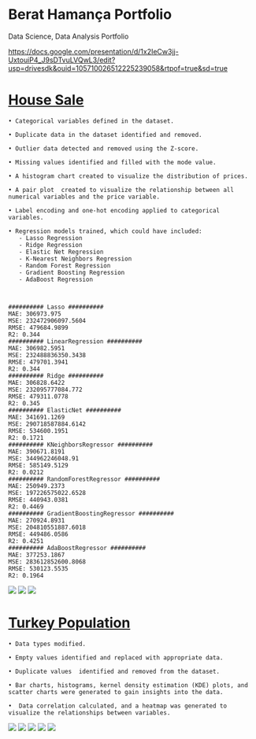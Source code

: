 # Berat Hamança Portfolio
Data Science, Data Analysis Portfolio

https://docs.google.com/presentation/d/1x2IeCw3jj-UxtouiP4_J9sDTvuLVQwL3/edit?usp=drivesdk&ouid=105710026512225239058&rtpof=true&sd=true

# [House Sale](https://github.com/Hamancab/House_Sale)
    • Categorical variables defined in the dataset.

    • Duplicate data in the dataset identified and removed.

    • Outlier data detected and removed using the Z-score.

    • Missing values identified and filled with the mode value.

    • A histogram chart created to visualize the distribution of prices.

    • A pair plot  created to visualize the relationship between all numerical variables and the price variable.

    • Label encoding and one-hot encoding applied to categorical variables.

    • Regression models trained, which could have included:
       - Lasso Regression
       - Ridge Regression
       - Elastic Net Regression
       - K-Nearest Neighbors Regression
       - Random Forest Regression
       - Gradient Boosting Regression
       - AdaBoost Regression


    
    ########## Lasso ##########
    MAE: 306973.975
    MSE: 232472906097.5604
    RMSE: 479684.9899
    R2: 0.344
    ########## LinearRegression ##########
    MAE: 306982.5951
    MSE: 232488836350.3438
    RMSE: 479701.3941
    R2: 0.344
    ########## Ridge ##########
    MAE: 306828.6422
    MSE: 232095777084.772
    RMSE: 479311.0778
    R2: 0.345
    ########## ElasticNet ##########
    MAE: 341691.1269
    MSE: 290718587884.6142
    RMSE: 534600.1951
    R2: 0.1721
    ########## KNeighborsRegressor ##########
    MAE: 390671.8191
    MSE: 344962246048.91
    RMSE: 585149.5129
    R2: 0.0212
    ########## RandomForestRegressor ##########
    MAE: 250949.2373
    MSE: 197226575022.6528
    RMSE: 440943.0381
    R2: 0.4469
    ########## GradientBoostingRegressor ##########
    MAE: 270924.8931
    MSE: 204810551887.6018
    RMSE: 449486.0586
    R2: 0.4251
    ########## AdaBoostRegressor ##########
    MAE: 377253.1867
    MSE: 283612852600.8068
    RMSE: 530123.5535
    R2: 0.1964



![](./images/House_Sales_1%20(2).png)
![](./images/House_Sales_2.png)
![](./images/House_Sales_3.png)
       
# [Turkey Population](https://github.com/Hamancab/Turkey_Population)
    • Data types modified.

    • Empty values identified and replaced with appropriate data.

    • Duplicate values  identified and removed from the dataset.

    • Bar charts, histograms, kernel density estimation (KDE) plots, and scatter charts were generated to gain insights into the data.

    •  Data correlation calculated, and a heatmap was generated to visualize the relationships between variables.

![](./images/Turkey_Population_1.png)
![](./images/Turkey_Population_2.png)
![](./images/Turkey_Population_3.png)
![](./images/Turkey_Population_4.png)
![](./images/Turkey_Population_5.png)



